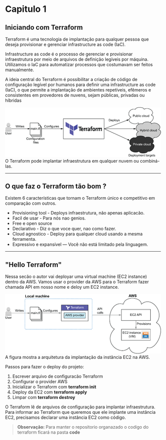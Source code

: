 # Capitulo 1

## Iniciando com Terraform

Terraform é uma tecnologia de implantação para qualquer pessoa que deseja provisionar e gerenciar infrastructure as code (IaC).

Infrastructure as code é o processo de gerenciar e provisionar infraestrutura por meio de arquivos de definição legíveis por máquina. Utilizamos o IaC para automatizar processos que costumavam ser feitos manualmente.

A ideia central do Terraform é possibilitar a criação de código de configuração legível por humanos para definir uma infrastructure as code (IaC), o que permite a implantação de ambientes repetíveis, efêmeros e consistentes em provedores de nuvens, sejam públicas, privadas ou híbridas

![img](img/deploy-infrastructure-cloud.png)
O Terraform pode implantar infraestrutura em qualquer nuvem ou combiná-las.
***
## O que faz o Terraform tão bom ?
Existem 6 características que tornam o Terraform único e competitivo em comparação com outros.

- Provisioning tool - Deploys infraestrutura, não apenas aplicacão.
- Facil de usar -  Para nós nao genios.
- Free e open source
- Declarativo - Diz o que voce quer, nao como fazer.
- Cloud agnostico - Deploy para qualquer cloud usando a mesma ferramenta.
- Expressivo e expansível — Você não está limitado pela linguagem.
***

## "Hello Terraform"
Nessa secão o autor vai deployar uma virtual machine (EC2 instance) dentro da AWS. Vamos usar o provider da AWS para o Terraform fazer chamada API em nosso nome e deloy um EC2 instance.

![img](img/architecture-deploy-hello-world.png)
A figura mostra a arquitetura da implantação da instância EC2 na AWS.

Passos para fazer o deploy do projeto: 
 
1. Escrever arquivo de configuracão Terraform
2. Configurar o provider AWS
3. Inicializar o Terraform com **terraform init**
4. Deploy da EC2 com **terraform apply**
5. Limpar com **terraform destroy**

O Terraform lê de arquivos de configuração para implantar infraestrutura. Para informar ao Terraform que queremos que ele implante uma instância EC2, precisamos declarar uma instância EC2 como código.

> **Observação:** Para manter o repositorio organazado o codigo do terraform ficará na pasta **code**